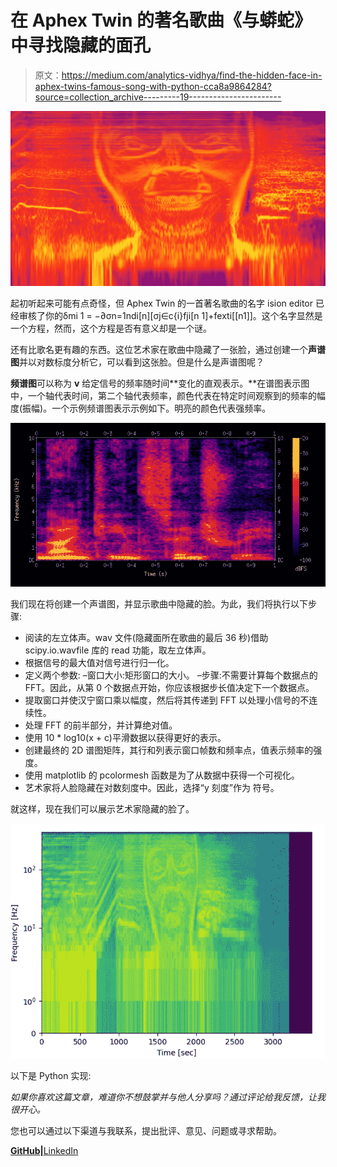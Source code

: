# 在 Aphex Twin 的著名歌曲《与蟒蛇》中寻找隐藏的面孔

> 原文：<https://medium.com/analytics-vidhya/find-the-hidden-face-in-aphex-twins-famous-song-with-python-cca8a9864284?source=collection_archive---------19----------------------->

![](img/26ff9a6bd376f6301b490718c7f6aa31.png)

起初听起来可能有点奇怪，但 Aphex Twin 的一首著名歌曲的名字 ision editor 已经审核了你的δmi 1 = −∂σn=1ndi[n][σj∈c{i}fji[n 1]+fexti[[n1]]。这个名字显然是一个方程，然而，这个方程是否有意义却是一个谜。

还有比歌名更有趣的东西。这位艺术家在歌曲中隐藏了一张脸，通过创建一个**声谱图**并以对数标度分析它，可以看到这张脸。但是什么是声谱图呢？

**频谱图**可以称为 **v** 给定信号的频率随时间**变化的直观表示。**在谱图表示图中，一个轴代表时间，第二个轴代表频率，颜色代表在特定时间观察到的频率的幅度(振幅)。一个示例频谱图表示示例如下。明亮的颜色代表强频率。

![](img/dc6d257c61feb14a2427019e8617bcc4.png)

我们现在将创建一个声谱图，并显示歌曲中隐藏的脸。为此，我们将执行以下步骤:

*   阅读的左立体声。wav 文件(隐藏面所在歌曲的最后 36 秒)借助 scipy.io.wavfile 库的 read 功能，取左立体声。
*   根据信号的最大值对信号进行归一化。
*   定义两个参数:
    –窗口大小:矩形窗口的大小。
    –步骤:不需要计算每个数据点的 FFT。因此，从第 0 个数据点开始，你应该根据步长值决定下一个数据点。
*   提取窗口并使汉宁窗口乘以幅度，然后将其传递到 FFT 以处理小信号的不连续性。
*   处理 FFT 的前半部分，并计算绝对值。
*   使用 10 * log10(x + c)平滑数据以获得更好的表示。
*   创建最终的 2D 谱图矩阵，其行和列表示窗口帧数和频率点，值表示频率的强度。
*   使用 matplotlib 的 pcolormesh 函数是为了从数据中获得一个可视化。
*   艺术家将人脸隐藏在对数刻度中。因此，选择“y 刻度”作为
    符号。

就这样，现在我们可以展示艺术家隐藏的脸了。

![](img/da0babf790e566d8611f05a528e12428.png)

以下是 Python 实现:

*如果你喜欢这篇文章，难道你不想鼓掌并与他人分享吗？通过评论给我反馈，让我很开心。*

您也可以通过以下渠道与我联系，提出批评、意见、问题或寻求帮助。

[**GitHub**](https://github.com/emrebalak)**|**[LinkedIn](https://www.linkedin.com/in/emrebalak/)